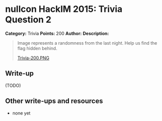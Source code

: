 # nullcon HackIM 2015: Trivia Question 2

**Category:** Trivia
**Points:** 200
**Author:**
**Description:**

> Image represents a randomness from the last night. Help us find the flag hidden behind.
>
>	[Trivia-200.PNG](Trivia-200.PNG)

## Write-up

(TODO)

## Other write-ups and resources

* none yet

